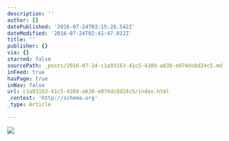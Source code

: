 ```yaml
---
description: ''
author: []
datePublished: '2016-07-24T03:15:26.542Z'
dateModified: '2016-07-24T02:41:47.022Z'
title: ''
publisher: {}
via: {}
starred: false
sourcePath: _posts/2016-07-24-c1a93163-41c5-4309-a638-e074dc8d24c5.md
inFeed: true
hasPage: true
inNav: false
url: c1a93163-41c5-4309-a638-e074dc8d24c5/index.html
_context: 'http://schema.org'
_type: Article

---
```

![](https://the-grid-user-content.s3-us-west-2.amazonaws.com/7d48b155-2a06-41a4-a602-3714cd8719e5.jpg)